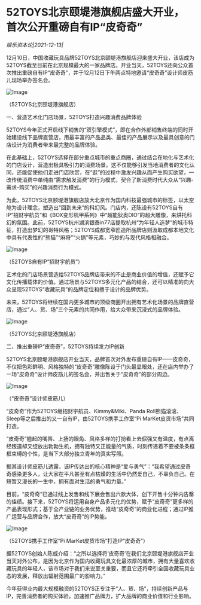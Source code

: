 # 52TOYS北京颐堤港旗舰店盛大开业，首次公开重磅自有IP“皮奇奇”

*娱乐资本论|2021-12-13|*

12月10日，中国收藏玩具品牌52TOYS北京颐堤港旗舰店迎来盛大开业，该店成为52TOYS截至目前在北京规模最大的一家品牌店。开业当天，52TOYS还向公众首次推出重磅自有IP“皮奇奇”，并于12月12日下午两点特地邀请“皮奇奇”设计师皮筋儿现场举办签名会。

![Image](http://static.ylzbl.com/uploads/ueditor/php/upload/image/20211214/1639466455610319.png)

（52TOYS北京颐堤港旗舰店）

一、营造艺术化门店场景，52TOYS打造兴趣消费品牌体验

52TOYS今年正式开启线下销售的“双引擎模式”，即在合作外部销售终端的同时开始建设线下品牌直营店，用最丰富的产品品类、最佳的产品展示以及最具创意的门店设计为消费者带来最完整的品牌体验。

在此基础上，52TOYS选择在部分重点城市的重点商圈，通过结合在地化与艺术化的门店设计，营造出极具吸引力的消费场景。这不仅能够引发当地消费者的文化认同，还能促使他们走进门店欣赏，在“逛”的过程中激发兴趣从而产生购买欲望，一改传统消费中单纯由“需求触发消费”的行为模式，契合了新消费时代大众从“兴趣-需求-购买”的兴趣消费行为模式。

为此，52TOYS北京颐堤港旗舰店放大北京作为国内科技最强城市的标签，以太空舱为设计理念，塑造出“回到未来”的科幻风。门店内，还陈设有52TOYS自有IP“招财宇航员”和《BOX变形机甲系列》中“超能狄奥DIO”的超大雕像，来烘托科幻的氛围。此前，52TOYS杭州湖滨银泰in77店提取杭州“为年轻人造梦”的城市特征，打造出梦幻的哥特风格；52TOYS成都宽窄匠造所品牌店则汲取成都本地文化中具有代表性的“熊猫”“麻将”“火锅”等元素，巧妙的与现代风格相融合。

![Image](http://static.ylzbl.com/uploads/ueditor/php/upload/image/20211214/1639466458913160.png)

（52TOYS自有IP“招财宇航员”）

艺术化的门店场景营造给52TOYS品牌店带来的不止是商业价值的增值，还赋予它文化传播载体的价值。通过场景与52TOYS多元化产品的结合，还可以精准的向大众呈现52TOYS“收藏玩具”的品牌定位和擅于设计的品牌优势。

未来，52TOYS将继续在国内更多城市的顶级商圈开出拥有艺术化场景的品牌直营店，通过“人、货、场”三个元素的共同作用，给大众带来沉浸式的品牌体验。

![Image](http://static.ylzbl.com/uploads/ueditor/php/upload/image/20211214/1639466465384018.png)

（52TOYS北京颐堤港旗舰店）

二、推出重磅IP“皮奇奇”，52TOYS持续发力IP创新

52TOYS北京颐堤港旗舰店开业当天，品牌首次对外发布重磅自有IP——皮奇奇，不仅把色彩鲜明、风格独特的“皮奇奇”雕像陈设于门头最显眼处，还在店内举办了一场“皮奇奇”设计师皮筋儿的签名会，并出售关于“皮奇奇”的部分周边。

![Image](http://static.ylzbl.com/uploads/ueditor/php/upload/image/20211214/1639466455424949.png)

（“皮奇奇”设计师皮筋儿）

“皮奇奇”作为52TOYS继招财宇航员、Kimmy&Miki、Panda Roll熊猫滚滚、Sleep等之后推出的又一自有IP，由52TOYS携手工作室“Pi MarKet皮货市场”共同打造。

“皮奇奇”翘起的嘴唇、上扬的眼角、风格多样的打扮看上去倔强又有温度，有点离经叛道却又绽放出勃勃生机，拥有独特又正能量的气质，时刻传递着不要被条条框框束缚的个性，是当下大部分独立青年的真实写照。

据其设计师皮筋儿透露，该IP传达出的核心精神是“爱与勇气”：“我希望通过皮奇奇感染更多人，让大家在平凡甚至有点枯燥的生活中仍然爱自己，不辜负自己。在短暂又漫长的一生中，拥有面对生活的勇气和力量。”

目前，“皮奇奇”已通过线上发售和线下展会售出六款大体，创下开售十分钟内告罄的佳绩。接下来，52TOYS将运用自身产品多元化的优势，赋予“皮奇奇”更多样的产品表现形式；基于全产业链的业务优势，推动“皮奇奇”的商业化进程；通过IP推广运营与品牌合作，放大“皮奇奇”的IP势能。

![Image](http://static.ylzbl.com/uploads/ueditor/php/upload/image/20211214/1639466470878718.png)

（52TOYS携手工作室“Pi MarKet皮货市场”打造IP“皮奇奇”）

据52TOYS创始人陈威介绍：“之所以选择将‘皮奇奇’在我们北京颐堤港旗舰店开业当天对外公布，是因为北京作为国内收藏玩具文化最浓厚的城市，拥有大量喜欢收藏玩具的年轻人，该市场对于我们来说至关重要，而且它还将牵引全国收藏玩具业态的发展，释放出辐射范围最广的影响力。”

今年获得业内最大规模融资的52TOYS正专注于“人、货、场”，持续创新产品与IP，完善消费者的购买体验，加速推广品牌力，扩大品牌的商业价值和行业影响。

